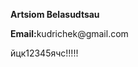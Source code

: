 <p><strong>Artsiom Belasudtsau</strong></p>
<p><strong>Email:</strong>kudrichek@gmail.com</p>
йцк12345ячс!!!!!
